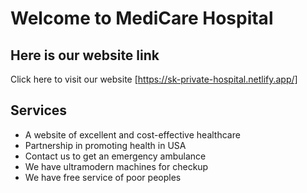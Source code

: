 # Welcome to MediCare Hospital
## Here is our website link

Click here to visit our website [https://sk-private-hospital.netlify.app/]

## Services
* A website of excellent and cost-effective healthcare
* Partnership in promoting health in USA
* Contact us to get an emergency ambulance
* We have ultramodern machines for checkup
* We have free service of poor peoples